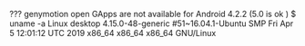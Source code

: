 ??? genymotion open GApps are not available for Android 4.2.2 (5.0 is ok )
$ uname -a
Linux desktop 4.15.0-48-generic #51~16.04.1-Ubuntu SMP Fri Apr 5 12:01:12 UTC 2019 x86_64 x86_64 x86_64 GNU/Linux
